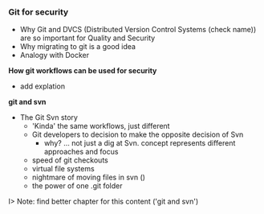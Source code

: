### Git for security

  * Why Git and DVCS (Distributed Version Control Systems (check name)) are so important for Quality and Security
  * Why migrating to git is a good idea
  * Analogy with Docker

**How git workflows can be used for security**

  * add explation

**git and svn**

* The Git Svn story
  * 'Kinda' the same workflows, just different
  * Git developers to decision to make the opposite decision of Svn
    * why? ... not just a dig at Svn. concept represents different approaches and focus
  * speed of git checkouts
  * virtual file systems
  * nightmare of moving files in svn ()
  * the power of one .git folder


I> Note: find better chapter for this content ('git and svn')
